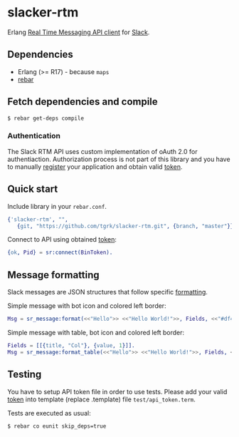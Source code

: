 # slacker-rtm
Erlang [Real Time Messaging API client][2] for [Slack][1].

## Dependencies

* Erlang (>= R17) - because `maps`
* [rebar][8]

## Fetch dependencies and compile

```
$ rebar get-deps compile
```

### Authentication
The Slack RTM API uses custom implementation of oAuth 2.0 for authentiaction.
Authorization process is not part of this library and you have to manually
[register][4] your application and obtain valid [token][5].


## Quick start

Include library in your `rebar.conf`.
```erlang
{'slacker-rtm', "",
   {git, "https://github.com/tgrk/slacker-rtm.git", {branch, "master"}}}
```
Connect to API using obtained [token][5]:
```erlang
{ok, Pid} = sr:connect(BinToken).
```

## Message formatting

Slack messages are JSON structures that follow specific [formatting][6].

Simple message with bot icon and colored left border:
```erlang
Msg = sr_message:format(<<"Hello">> <<"Hello World!">>, Fields, <<"#df4f18">>).
```

Simple message with table, bot icon and colored left border:
```erlang
Fields = [[{title, "Col"}, {value, 1}]].
Msg = sr_message:format_table(<<"Hello">> <<"Hello World!">>, Fields, <<"#df4f18">>).
```

## Testing
You have to setup API token file in order to use tests. Please add your
valid [token][5] into template (replace .template) file `test/api_token.term`.

Tests are executed as usual:
```bash
$ rebar co eunit skip_deps=true
```

[1]: http://www.slack.com/
[2]: https://api.slack.com/rtm
[3]: https://api.slack.com/web
[4]: https://api.slack.com/applications
[5]: https://api.slack.com/tokens
[6]: https://api.slack.com/docs/formatting
[7]: https://api.slack.com/methods/rtm.start
[8]: https://github.com/rebar/rebar